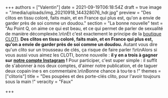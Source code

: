 +++
authors = ["Valentin"]
date = 2021-09-19T06:18:54Z
draft = true
image = "/media/uploads/img_20210918_144328076_hdr.jpg"
preview = "Des clitos en tissu coloré, faits main, et en France qui plus est, qu'on a envie de garder près de soi comme un doudou."
section = "La bonne nouvelle"
text = "Au Point Q, on aime ce qui est beau, et ce qui permet de parler de sexualité de manière décomplexée.\n\nEt c'est exactement le principe de la [boutique CLOTI](https://www.etsy.com/fr/shop/CLOTIparTAMANDUA?ref=seller-platform-mcnav&sort_order=price_asc). **Des clitos en tissu coloré, faits main, et en France qui plus est, qu'on a envie de garder près de soi comme un doudou.** Autant vous dire qu'un clito sur un trousseau de clés, ça risque de faire parler !\n\nAlors si vous aussi vous aimez les CLOTI, bonne nouvelle : **il y en a trois à gagner sur** [**notre compte Instagram**](https://www.instagram.com/lepoint.q/?hl=fr) **!** Pour participer, c'est super simple : il suffit de s'abonner à nos deux comptes, d'aimer notre publication, et de taguer deux copain·ine·s en commentaire.\n\nBonne chance à tou·te·s !"
themes = ["clitoris"]
title = "Des poupées et des porte-clés clito, pour l'avoir toujours sous la main !"
veracity = "Faux"

+++
